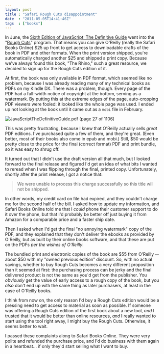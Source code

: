 ```yaml
---
layout: post
title : "Safari Rough Cuts disappointment"
date  : "2011-05-05T14:41:46Z"
tags  : ["books"]
---
```

In June, the [Sixth Edition of JavaScript: The Definitive
Guide](http://oreilly.com/catalog/9780596805531) went into the "[Rough
Cuts](http://oreilly.com/roughcuts/faq.csp)" program.  That means you can
give O'Reilly (really the Safari Books Online) $25 up front to get access to
downloadable drafts of the book in PDF and other formats.  When the print
version shipped, you're automatically charged another $25 and shipped a print
copy.  Because we've always found this book, "The Rhino," such a great
resource, we decided to sign up for the Rough Cuts edition of it.

At first, the book was only available in PDF format, which seemed like no
problem, because I was already reading many of my technical books as PDFs on my
Kindle DX.  There was a problem, though.  Every page of the PDF had a
full-width notice of copyright at the bottom, serving as a watermark.  By
putting this at the extreme edges of the page, auto-cropping PDF viewers were
fooled: it looked like the whole page was used.  I ended up not looking at the
book until it came out as a `mobi` file in February.

<img src="https://img.skitch.com/20110505-bag4k2tfajbkje93df1jge8fr2.png"
alt="JavaScriptTheDefinitiveGuide.pdf (page 27 of 1106)" />

This was pretty frustrating, because I knew that O'Reilly actually sells
*great* PDF editions.  I've purchased quite a few of them, and they're great.
(Even better, most of their books also come in epub and mobi.)  Still, $50
would be pretty close to the price for the final (correct format) PDF and print
bundle, so it was easy to shrug off.

It turned out that I didn't use the draft version all that much, but I looked
forward to the final release and figured I'd get an idea of what bits I wanted
to reread when I was flipping through the final, printed copy.  Unfortunately,
shortly after the print release, I got a notice that:

> We were unable to process this charge successfully so this title will not be shipped.

In other words, my credit card on file had expired, and they couldn't charge
me for the second half of the bill.  I asked how to update my information, and
Safari Books Online told me that I *could* phone their customer support to do
it over the phone, but that I'd probably be better off just buying it from
Amazon for a comparable price and a faster ship date.

Then I asked when I'd get the final "no annoying watermark" copy of the PDF,
and they explained that they don't deliver the ebooks as provided by O'Reilly,
but as built by their online books software, and that these are put on the PDFs
*per the wishes of O'Reilly*.

The bundled print and electronic copies of the book are $55 from O'Reilly --
about $50 with my "owned previous edition" discount.  So, with no actual
savings, whether to buy Rough Cuts becomes a very different proposition than it
seemed at first:  the purchasing process can be jerky and the final delivered
product is not the same as you'd get from the publisher.  You *obviously* get
the value of early access to a rough copy of the book, but you *also* don't end
up with the same thing as later purchasers, at least in the case of O'Reilly
books.

I think from now on, the only reason I'd buy a Rough Cuts edition would be a
pressing need to get access to material as soon as possible.  If someone was
offering a Rough Cuts edition of the first book about a new tool, *and* I
trusted that it would be better than online resources, *and* I really wanted to
start using the tool right away, I might buy the Rough Cuts.  Otherwise, it
seems better to wait.

I passed these complaints along to Safari Books Online.  They were very polite
and refunded the purchase price, and I'd do business with them again in a
heartbeat... if only they'd start selling what I want to buy.

